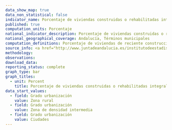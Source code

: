 ```yaml
---
data_show_map: true
data_non_statistical: false
indicator_name: Porcentaje de viviendas construidas o rehabilitadas integralmente a partir de 1980
published: true
computation_units: Porcentaje
national_indicator_description: Porcentaje de viviendas construidas o rehabilitadas integralmente a partir de 1980
national_geographical_coverage: Andalucía, Términos municipales
computation_definitions: Porcentaje de viviendas de reciente construcción en el municipio, por lo tanto que se ajustan a normativa constructiva y energética más reciente y eficiente. Viviendas construidas o rehabilitadas integralmente a partir de 1980. Este indicador aproxima, a nivel municipal, la población cuya fuente primaria de energía son los combustibles y tecnologías limpios
source_info: <a href="http://www.juntadeandalucia.es/institutodeestadisticaycartografia/espacios-construidos/viviendas/index.htm" target="_blank">http://www.juntadeandalucia.es/institutodeestadisticaycartografia/espacios-construidos/viviendas/index.htm</a>
methodology:
observations: 
download_data:
reporting_status: complete
graph_type: bar
graph_titles:
  - unit: Percent
    title: Porcentaje de viviendas construidas o rehabilitadas integralmente a partir de 1980
data_start_values:
  - field: Grado urbanización
    value: Zona rural
  - field: Grado urbanización
    value: Zona de densidad intermedia
  - field: Grado urbanización
    value: Ciudades  
---
```


